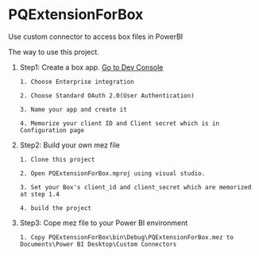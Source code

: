 # PQExtensionForBox
Use custom connector to access box files in PowerBI

The way to use this project.

1. Step1: Create a box app. [Go to Dev Console](https://developer.box.com/)

       1. Choose Enterprise integration
	   
	   2. Choose Standard OAuth 2.0(User Authentication)
	   
	   3. Name your app and create it
	   
	   4. Memorize your client ID and Client secret which is in Configuration page
	   
2. Step2: Build your own mez file

       1. Clone this project
	   
	   2. Open PQExtensionForBox.mproj using visual studio.
	   
	   3. Set your Box's client_id and client_secret which are memorized at step 1.4
	   
	   4. build the project
	   
3. Step3: Cope mez file to your Power BI environment

       1. Copy PQExtensionForBox\bin\Debug\PQExtensionForBox.mez to Documents\Power BI Desktop\Custom Connectors
